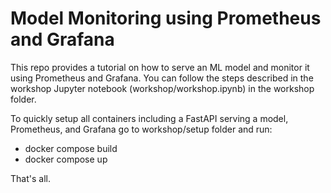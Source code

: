 # Model Monitoring using Prometheus and Grafana

This repo provides a tutorial on how to serve an ML model and monitor it using Prometheus and Grafana. You can follow the steps described in the workshop Jupyter notebook (workshop/workshop.ipynb) in the workshop folder.

To quickly setup all containers including a FastAPI serving a model, Prometheus, and Grafana go to workshop/setup folder and run:
- docker compose build
- docker compose up

That's all.
